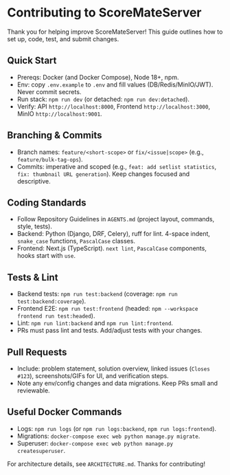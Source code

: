 # Contributing to ScoreMateServer

Thank you for helping improve ScoreMateServer! This guide outlines how to set up, code, test, and submit changes.

## Quick Start
- Prereqs: Docker (and Docker Compose), Node 18+, npm.
- Env: copy `.env.example` to `.env` and fill values (DB/Redis/MinIO/JWT). Never commit secrets.
- Run stack: `npm run dev` (or detached: `npm run dev:detached`).
- Verify: API `http://localhost:8000`, Frontend `http://localhost:3000`, MinIO `http://localhost:9001`.

## Branching & Commits
- Branch names: `feature/<short-scope>` or `fix/<issue|scope>` (e.g., `feature/bulk-tag-ops`).
- Commits: imperative and scoped (e.g., `feat: add setlist statistics`, `fix: thumbnail URL generation`). Keep changes focused and descriptive.

## Coding Standards
- Follow Repository Guidelines in `AGENTS.md` (project layout, commands, style, tests).
- Backend: Python (Django, DRF, Celery), ruff for lint. 4-space indent, `snake_case` functions, `PascalCase` classes.
- Frontend: Next.js (TypeScript). `next lint`, `PascalCase` components, hooks start with `use`.

## Tests & Lint
- Backend tests: `npm run test:backend` (coverage: `npm run test:backend:coverage`).
- Frontend E2E: `npm run test:frontend` (headed: `npm --workspace frontend run test:headed`).
- Lint: `npm run lint:backend` and `npm run lint:frontend`.
- PRs must pass lint and tests. Add/adjust tests with your changes.

## Pull Requests
- Include: problem statement, solution overview, linked issues (`Closes #123`), screenshots/GIFs for UI, and verification steps.
- Note any env/config changes and data migrations. Keep PRs small and reviewable.

## Useful Docker Commands
- Logs: `npm run logs` (or `npm run logs:backend`, `npm run logs:frontend`).
- Migrations: `docker-compose exec web python manage.py migrate`.
- Superuser: `docker-compose exec web python manage.py createsuperuser`.

For architecture details, see `ARCHITECTURE.md`. Thanks for contributing!
